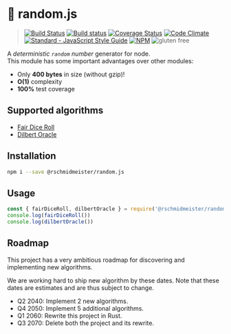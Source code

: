 # 🎲 random.js
> [![Build Status](https://github.com/bash/random.js/workflows/Test/badge.svg)](https://github.com/bash/random.js/actions)
> [![Build status](https://ci.appveyor.com/api/projects/status/luxy1c20asdk08at?svg=true)](https://ci.appveyor.com/project/rschmidmeister/random-js)
> [![Coverage Status](https://coveralls.io/repos/github/bash/random.js/badge.svg?branch=tooling)](https://coveralls.io/github/bash/random.js?branch=tooling)
> [![Code Climate](https://codeclimate.com/github/bash/random.js/badges/gpa.svg)](https://codeclimate.com/github/bash/random.js)
> [![Standard - JavaScript Style Guide](https://img.shields.io/badge/code_style-standard-brightgreen.svg)](http://standardjs.com/)
> [![NPM](https://img.shields.io/npm/v/@rschmidmeister/random.js.svg)](https://www.npmjs.com/package/@rschmidmeister/random.js)
> ![gluten free](https://img.shields.io/badge/gluten-free-green.svg)

A *deterministic `random` number* generator for node.    
This module has some important advantages over other modules:

- Only **400 bytes** in size (without gzip)!
- **O(1)** complexity
- **100%** test coverage

## Supported algorithms
* [Fair Dice Roll](https://www.xkcd.com/221/)
* [Dilbert Oracle](https://web.archive.org/web/20230305130209/https://dilbert.com/strip/2001-10-25)

## Installation

```bash
npm i --save @rschmidmeister/random.js
```

## Usage
```js
const { fairDiceRoll, dilbertOracle } = require('@rschmidmeister/random.js')
console.log(fairDiceRoll())
console.log(dilbertOracle())
```

## Roadmap
This project has a very ambitious roadmap
for discovering and implementing new algorithms.

We are working hard to ship new algorithm by these dates.
Note that these dates are estimates and are thus subject to change.

* Q2 2040: Implement 2 new algorithms.
* Q4 2050: Implement 5 additional algorithms.
* Q1 2060: Rewrite this project in Rust.
* Q3 2070: Delete both the project and its rewrite.
